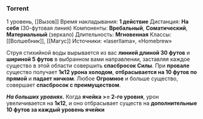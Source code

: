 ### Torrent
1 уровень, [[Вызов]]
Время накладывания: **1 действие**
Дистанция: **На себя** (30-футовая линия)
Компоненты: **Вребальный**, **Соматический**, **Материальный** (зеркало)
Длительность: **Мгновенная**
Классы: [[Волшебник]], [[Магус]]
Источники: «laserllama», «Homebrew»

Струя стихийной воды вырывается из вас **линией длиной 30 футов** и **шириной 5 футов** в выбранном вами направлении, заставляя каждое существо в этой области совершить **спасбросок Силы**. При **провале** существо получает **1к12 урона холодом**, **отбрасывается на 10 футов по прямой** и **падает ничком**. Любое **Огромное** и больше существо, совершает **спасбросок с преимуществом**.

**_На больших уровнях._** Когда **ячейка >= 2-го уровня**, урон увеличивается на **1к12**, и оно отбрасывает существ на **дополнительные 10 футов за каждый уровень ячейки**